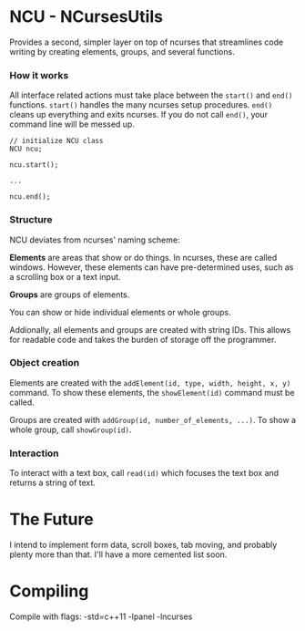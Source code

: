 # NCU - NCursesUtils

Provides a second, simpler layer on top of ncurses that streamlines code writing by creating elements, groups, and several functions.

### How it works

All interface related actions must take place between the `start()` and `end()` functions.  `start()` handles the many ncurses setup procedures.  `end()` cleans up everything and exits ncurses.  If you do not call `end()`, your command line will be messed up.

```
// initialize NCU class
NCU ncu;

ncu.start();

...

ncu.end();
```

### Structure

NCU deviates from ncurses' naming scheme:

**Elements** are areas that show or do things.  In ncurses, these are called windows.  However, these elements can have pre-determined uses, such as a scrolling box or a text input.

**Groups** are groups of elements.

You can show or hide individual elements or whole groups.

Addionally, all elements and groups are created with string IDs.  This allows for readable code and takes the burden of storage off the programmer.

### Object creation

Elements are created with the `addElement(id, type, width, height, x, y)` command.  To show these elements, the `showElement(id)` command must be called.

Groups are created with `addGroup(id, number_of_elements, ...)`.  To show a whole group, call `showGroup(id)`.

### Interaction

To interact with a text box, call `read(id)` which focuses the text box and returns a string of text.

# The Future

I intend to implement form data, scroll boxes, tab moving, and probably plenty more than that.  I'll have a more cemented list soon.

# Compiling
Compile with flags: -std=c++11 -lpanel -lncurses
